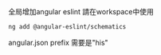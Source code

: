 全局增加angular eslint 請在workspace中使用
```
ng add @angular-eslint/schematics
```
angular.json prefix 需要是"his"
